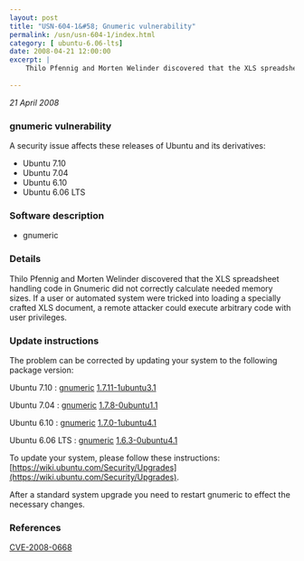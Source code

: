 ```yaml
---
layout: post
title: "USN-604-1&#58; Gnumeric vulnerability"
permalink: /usn/usn-604-1/index.html
category: [ ubuntu-6.06-lts]
date: 2008-04-21 12:00:00
excerpt: |
    Thilo Pfennig and Morten Welinder discovered that the XLS spreadsheet handling code in Gnumeric did not correctly calculate needed memory sizes. If a user or automated system were tricked into loading a specially crafted XLS document, a remote attacker could execute arbitrary code with user privileges. 
    
--- 
```

 
 

*21 April 2008*

### gnumeric vulnerability

A security issue affects these releases of Ubuntu and its derivatives:

* Ubuntu 7.10
* Ubuntu 7.04
* Ubuntu 6.10
* Ubuntu 6.06 LTS

### Software description

* gnumeric 

### Details

Thilo Pfennig and Morten Welinder discovered that the XLS spreadsheet handling code in Gnumeric did not correctly calculate needed memory sizes. If a user or automated system were tricked into loading a specially crafted XLS document, a remote attacker could execute arbitrary code with user privileges. 

### Update instructions

The problem can be corrected by updating your system to the following package version:

Ubuntu 7.10
 : [gnumeric](https://launchpad.net/ubuntu/+source/gnumeric) <span> [1.7.11-1ubuntu3.1](https://launchpad.net/ubuntu/+source/gnumeric/1.7.11-1ubuntu3.1) </span> 

Ubuntu 7.04
 : [gnumeric](https://launchpad.net/ubuntu/+source/gnumeric) <span> [1.7.8-0ubuntu1.1](https://launchpad.net/ubuntu/+source/gnumeric/1.7.8-0ubuntu1.1) </span> 

Ubuntu 6.10
 : [gnumeric](https://launchpad.net/ubuntu/+source/gnumeric) <span> [1.7.0-1ubuntu4.1](https://launchpad.net/ubuntu/+source/gnumeric/1.7.0-1ubuntu4.1) </span> 

Ubuntu 6.06 LTS
 : [gnumeric](https://launchpad.net/ubuntu/+source/gnumeric) <span> [1.6.3-0ubuntu4.1](https://launchpad.net/ubuntu/+source/gnumeric/1.6.3-0ubuntu4.1) </span> 

To update your system, please follow these instructions: [https://wiki.ubuntu.com/Security/Upgrades](https://wiki.ubuntu.com/Security/Upgrades).

After a standard system upgrade you need to restart gnumeric to effect the necessary changes. 

### References

 
 [CVE-2008-0668](http://people.ubuntu.com/~ubuntu-security/cve/CVE-2008-0668)
 

